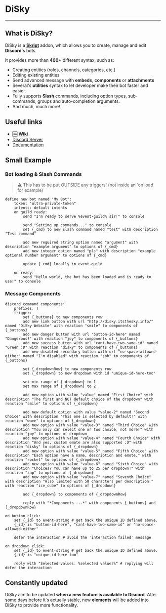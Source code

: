 # DiSky

*** 

## What is DiSky?

DiSky is a **[Skript]()** addon, which allows you to create, manage and edit **Discord**'s bots.

It provides more than **400+** different syntax, such as:

* Creating entities (roles, channels, categories, etc.)
* Editing existing entities
* Send advanced message with **embeds**, **components** or **attachments**
* Several's **utilities** syntax to let developer make their bot faster and easier.
* Fully supports **Slash** commands, including option types, sub-commands, groups and auto-completion arguments.
* And much, much more!

## Useful links

* :new: [**Wiki**](https://disky.tech/wiki/)
* [Discord Server](https://forum.itsthesky.info/discord)
* [Documentation](https://disky.tech/docs/)

## Small Example

### Bot loading & Slash Commands

> :warning: This has to be put OUTSIDE any triggers! (not inside an 'on load' for example)

```applescript
define new bot named "My Bot":
    token: "ultra-private-token"
    intents: default intents
    on guild ready:
        send "I'm ready to serve %event-guild% sir!" to console
        
        send "Setting up commands..." to console
        set {_cmd} to new slash command named "test" with description "Test command"
        
        add new required string option named "argument" with description "example argument" to options of {_cmd}
        add new integer option named "pls" with description "example optional number argument" to options of {_cmd}
        
        update {_cmd} locally in event-guild
    
    on ready:
        send "Hello world, the bot has been loaded and is ready to use!" to console
```

### Message Components

```applescript
discord command components:
    prefixes: !
    trigger:
        set {_buttons} to new components row
        add new link button with url "http://disky.itsthesky.info/" named "DiSky Website" with reaction "smile" to components of {_buttons}
        add new danger button with url "button-id-here" named "Dangerous!" with reaction "joy" to components of {_buttons}
        add new success button with url "cant-have-two-same-id" named "Green :D" with reaction "disky" to components of {_buttons}
        add new disabled secondary button with url "no-space-allowed-either" named "I'm disabled" with reaction "sob" to components of {_buttons}
        
        set {_dropdownRow} to new components row
        set {_dropdown} to new dropdown with id "unique-id-here-too"

        set min range of {_dropdown} to 1
        set max range of {_dropdown} to 2
        
        add new option with value "value" named "First Choice" with description "The first and NOT default choice of the dropdown" with reaction "smile" to options of {_dropdown}

        add new default option with value "value-2" named "Second Choice" with description "This one is selected by default!" with reaction "wave" to options of {_dropdown}
        add new option with value "value-3" named "Third Choice" with description "You only can select one or two choice, not more!" with reaction "joy" to options of dropdown
        add new option with value "value-4" named "Fourth Choice" with description "And yes, custom emote are also supported :D" with reaction "disky" to options of {_dropdown}
        add new option with value "value-5" named "Fifth Choice" with description "Each option have a name, description and emote." with reaction "rocket" to options of {_dropdown}
        add new option with value "value-6" named "Sixth Choice" with description "Choices? You can have up to 25 per dropdown!" with reaction "zap" to options of {_dropdown}
        add new option with value "value-7" named "Seventh Choice" with description "Also limited with 50 characters per description." with reaction "ice_cube" to options of {_dropdown}

        add {_dropdown} to components of {_dropdownRow}

        reply with "*Components ...*" with components {_buttons} and {_dropdownRow}

on button click:
    set {_id} to event-string # get back the unique ID defined above.
    {_id} is "button-id-here", "cant-have-two-same-id" or "no-space-allowed-either"

    defer the interaction # avoid the 'interaction failed' message

on dropdown click:
    set {_id} to event-string # get back the unique ID defined above.
    {_id} is "unique-id-here-too"

    reply with "Selected values: %selected values%" # replying will defer the interaction
```

## Constantly updated

DiSky aim to be updated **when a new feature is available to Discord**. After some days before it's actually stable, new **elements** will be added into DiSky to provide more functionality.
